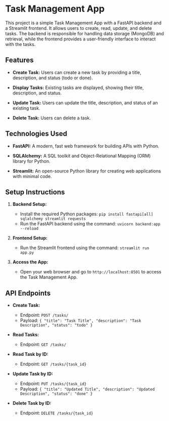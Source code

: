 # Task Management App

This project is a simple Task Management App with a FastAPI backend and a Streamlit frontend. It allows users to create, read, update, and delete tasks. The backend is responsible for handling data storage (MongoDB) and retrieval, while the frontend provides a user-friendly interface to interact with the tasks.

## Features

- **Create Task:** Users can create a new task by providing a title, description, and status (todo or done).

- **Display Tasks:** Existing tasks are displayed, showing their title, description, and status.

- **Update Task:** Users can update the title, description, and status of an existing task.

- **Delete Task:** Users can delete a task.

## Technologies Used

- **FastAPI:** A modern, fast web framework for building APIs with Python.

- **SQLAlchemy:** A SQL toolkit and Object-Relational Mapping (ORM) library for Python.

- **Streamlit:** An open-source Python library for creating web applications with minimal code.

## Setup Instructions

1. **Backend Setup:**

   - Install the required Python packages: `pip install fastapi[all] sqlalchemy streamlit requests`
   - Run the FastAPI backend using the command: `uvicorn backend:app --reload`

2. **Frontend Setup:**

   - Run the Streamlit frontend using the command: `streamlit run app.py`

3. **Access the App:**
   - Open your web browser and go to `http://localhost:8501` to access the Task Management App.

## API Endpoints

- **Create Task:**

  - Endpoint: `POST /tasks/`
  - Payload: `{ "title": "Task Title", "description": "Task Description", "status": "todo" }`

- **Read Tasks:**

  - Endpoint: `GET /tasks/`

- **Read Task by ID:**

  - Endpoint: `GET /tasks/{task_id}`

- **Update Task by ID:**

  - Endpoint: `PUT /tasks/{task_id}`
  - Payload: `{ "title": "Updated Title", "description": "Updated Description", "status": "done" }`

- **Delete Task by ID:**
  - Endpoint: `DELETE /tasks/{task_id}`
